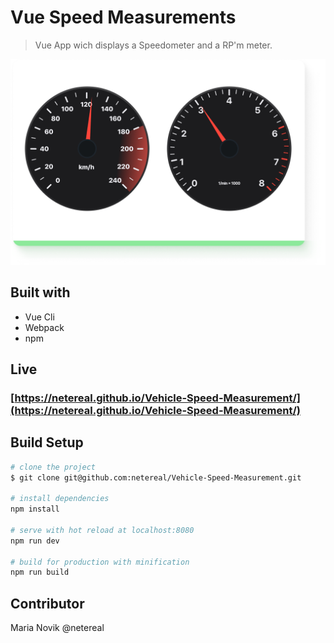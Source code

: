 # Vue Speed Measurements

> Vue App wich displays a Speedometer and a RP'm meter.

![Resulting app](./src/assets/preview.png)

## Built with

- Vue Cli
- Webpack
- npm

## Live
### [https://netereal.github.io/Vehicle-Speed-Measurement/](https://netereal.github.io/Vehicle-Speed-Measurement/)

## Build Setup

``` bash
# clone the project
$ git clone git@github.com:netereal/Vehicle-Speed-Measurement.git

# install dependencies
npm install

# serve with hot reload at localhost:8080
npm run dev

# build for production with minification
npm run build
```

## Contributor
Maria Novik @netereal
